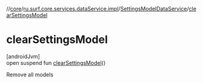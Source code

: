 //[core](../../../index.md)/[ru.surf.core.services.dataService.impl](../index.md)/[SettingsModelDataService](index.md)/[clearSettingsModel](clear-settings-model.md)

# clearSettingsModel

[androidJvm]\
open suspend fun [clearSettingsModel](clear-settings-model.md)()

Remove all models
